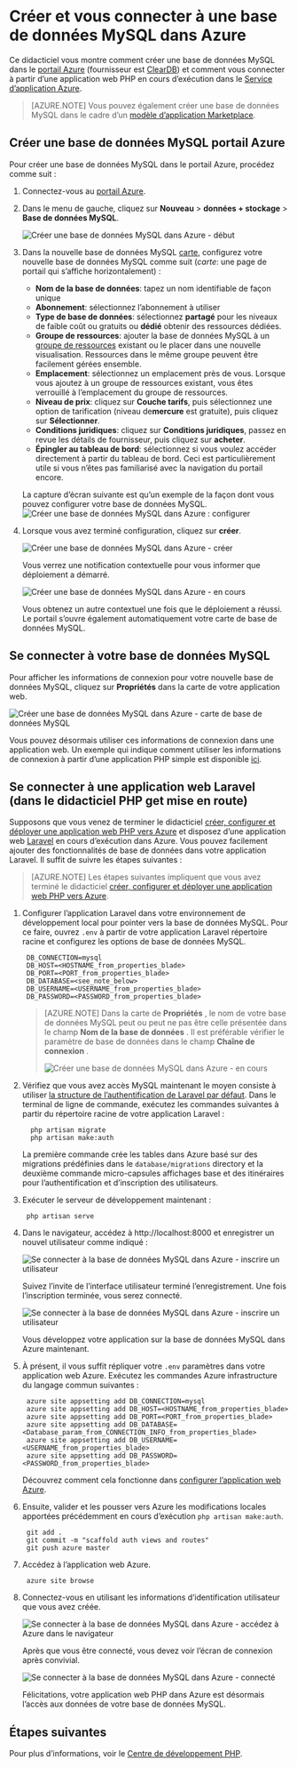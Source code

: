 <properties
    pageTitle="Créer et vous connecter à une base de données MySQL dans Azure"
    description="Découvrez comment utiliser le portail Azure pour créer une base de données MySQL et puis connecter à partir d’une application web PHP dans Azure."
    documentationCenter="php"
    services="app-service\web"
    authors="cephalin"
    manager="wpickett"
    editor=""
    tags="mysql"/>

<tags
    ms.service="multiple"
    ms.workload="data-management"
    ms.tgt_pltfrm="na"
    ms.devlang="PHP"
    ms.topic="article"
    ms.date="08/11/2016"
    ms.author="robmcm;cephalin"/>

# <a name="create-and-connect-to-a-mysql-database-in-azure"></a>Créer et vous connecter à une base de données MySQL dans Azure

Ce didacticiel vous montre comment créer une base de données MySQL dans le [portail Azure](https://portal.azure.com) (fournisseur est [ClearDB](http://www.cleardb.com/)) et comment vous connecter à partir d’une application web PHP en cours d’exécution dans le [Service d’application Azure](./app-service/app-service-value-prop-what-is.md). 

> [AZURE.NOTE] Vous pouvez également créer une base de données MySQL dans le cadre d’un [modèle d’application Marketplace](./app-service-web/app-service-web-create-web-app-from-marketplace.md).

## <a name="create-a-mysql-database-in-azure-portal"></a>Créer une base de données MySQL portail Azure

Pour créer une base de données MySQL dans le portail Azure, procédez comme suit :

1. Connectez-vous au [portail Azure](https://portal.azure.com).

2. Dans le menu de gauche, cliquez sur **Nouveau** > **données + stockage** > **Base de données MySQL**.

    ![Créer une base de données MySQL dans Azure - début](./media/store-php-create-mysql-database/create-db-1-start.png)

2. Dans la nouvelle base de données MySQL [carte](azure-portal-overview.md), configurez votre nouvelle base de données MySQL comme suit (*carte*: une page de portail qui s’affiche horizontalement) :

    - **Nom de la base de données**: tapez un nom identifiable de façon unique
    - **Abonnement**: sélectionnez l’abonnement à utiliser
    - **Type de base de données**: sélectionnez **partagé** pour les niveaux de faible coût ou gratuits ou **dédié** obtenir des ressources dédiées. 
    - **Groupe de ressources**: ajouter la base de données MySQL à un [groupe de ressources](../azure-resource-manager/resource-group-overview.md) existant ou le placer dans une nouvelle visualisation. Ressources dans le même groupe peuvent être facilement gérées ensemble.
    - **Emplacement**: sélectionnez un emplacement près de vous. Lorsque vous ajoutez à un groupe de ressources existant, vous êtes verrouillé à l’emplacement du groupe de ressources.
    - **Niveau de prix**: cliquez sur **Couche tarifs**, puis sélectionnez une option de tarification (niveau de**mercure** est gratuite), puis cliquez sur **Sélectionner**. 
    - **Conditions juridiques**: cliquez sur **Conditions juridiques**, passez en revue les détails de fournisseur, puis cliquez sur **acheter**.
    - **Épingler au tableau de bord**: sélectionnez si vous voulez accéder directement à partir du tableau de bord. Ceci est particulièrement utile si vous n’êtes pas familiarisé avec la navigation du portail encore.
    
    La capture d’écran suivante est qu’un exemple de la façon dont vous pouvez configurer votre base de données MySQL.  
    ![Créer une base de données MySQL dans Azure : configurer](./media/store-php-create-mysql-database/create-db-2-configure.png)

3. Lorsque vous avez terminé configuration, cliquez sur **créer**.

    ![Créer une base de données MySQL dans Azure - créer](./media/store-php-create-mysql-database/create-db-3-create.png)

    Vous verrez une notification contextuelle pour vous informer que déploiement a démarré.

    ![Créer une base de données MySQL dans Azure - en cours](./media/store-php-create-mysql-database/create-db-4-started-status.png)

    Vous obtenez un autre contextuel une fois que le déploiement a réussi. Le portail s’ouvre également automatiquement votre carte de base de données MySQL.

<a name="connect"></a>
## <a name="connect-to-your-mysql-database"></a>Se connecter à votre base de données MySQL

Pour afficher les informations de connexion pour votre nouvelle base de données MySQL, cliquez sur **Propriétés** dans la carte de votre application web.
    
![Créer une base de données MySQL dans Azure - carte de base de données MySQL](./media/store-php-create-mysql-database/create-db-5-finished-db-blade.png)

Vous pouvez désormais utiliser ces informations de connexion dans une application web. Un exemple qui indique comment utiliser les informations de connexion à partir d’une application PHP simple est disponible [ici](https://github.com/WindowsAzure/azure-sdk-for-php-samples/tree/master/tasklist-mysql).

## <a name="connect-a-laravel-web-app-from-the-php-get-started-tutorial"></a>Se connecter à une application web Laravel (dans le didacticiel PHP get mise en route)

Supposons que vous venez de terminer le didacticiel [créer, configurer et déployer une application web PHP vers Azure](./app-service-web/app-service-web-php-get-started.md) et disposez d’une application web [Laravel](https://www.laravel.com/) en cours d’exécution dans Azure. Vous pouvez facilement ajouter des fonctionnalités de base de données dans votre application Laravel. Il suffit de suivre les étapes suivantes :

>[AZURE.NOTE] Les étapes suivantes impliquent que vous avez terminé le didacticiel [créer, configurer et déployer une application web PHP vers Azure](./app-service-web/app-service-web-php-get-started.md).

1. Configurer l’application Laravel dans votre environnement de développement local pour pointer vers la base de données MySQL. Pour ce faire, ouvrez `.env` à partir de votre application Laravel répertoire racine et configurez les options de base de données MySQL.

        DB_CONNECTION=mysql
        DB_HOST=<HOSTNAME_from_properties_blade>
        DB_PORT=<PORT_from_properties_blade>
        DB_DATABASE=<see_note_below>
        DB_USERNAME=<USERNAME_from_properties_blade>
        DB_PASSWORD=<PASSWORD_from_properties_blade>

    >[AZURE.NOTE] Dans la carte de **Propriétés** , le nom de votre base de données MySQL peut ou peut ne pas être celle présentée dans le champ **Nom de la base de données** . Il est préférable vérifier le paramètre de base de données dans le champ **Chaîne de connexion** . 
    >
    >![Créer une base de données MySQL dans Azure - en cours](./media/store-php-create-mysql-database/connect-db-1-database-name.png)

2. Vérifiez que vous avez accès MySQL maintenant le moyen consiste à utiliser [la structure de l’authentification de Laravel par défaut](https://laravel.com/docs/5.2/authentication#authentication-quickstart). Dans le terminal de ligne de commande, exécutez les commandes suivantes à partir du répertoire racine de votre application Laravel :

         php artisan migrate
         php artisan make:auth

    La première commande crée les tables dans Azure basé sur des migrations prédéfinies dans le `database/migrations` directory et la deuxième commande micro-capsules affichages base et des itinéraires pour l’authentification et d’inscription des utilisateurs.

3. Exécuter le serveur de développement maintenant :

        php artisan serve

4. Dans le navigateur, accédez à http://localhost:8000 et enregistrer un nouvel utilisateur comme indiqué :

    ![Se connecter à la base de données MySQL dans Azure - inscrire un utilisateur](./media/store-php-create-mysql-database/connect-db-2-development-server.png)

    Suivez l’invite de l’interface utilisateur terminé l’enregistrement. Une fois l’inscription terminée, vous serez connecté.
    
    ![Se connecter à la base de données MySQL dans Azure - inscrire un utilisateur](./media/store-php-create-mysql-database/connect-db-3-registered-user.png)

    Vous développez votre application sur la base de données MySQL dans Azure maintenant.

5. À présent, il vous suffit répliquer votre `.env` paramètres dans votre application web Azure. Exécutez les commandes Azure infrastructure du langage commun suivantes :

        azure site appsetting add DB_CONNECTION=mysql
        azure site appsetting add DB_HOST=<HOSTNAME_from_properties_blade>
        azure site appsetting add DB_PORT=<PORT_from_properties_blade>
        azure site appsetting add DB_DATABASE=<Database_param_from_CONNECTION_INFO_from_properties_blade>
        azure site appsetting add DB_USERNAME=<USERNAME_from_properties_blade>
        azure site appsetting add DB_PASSWORD=<PASSWORD_from_properties_blade>

    Découvrez comment cela fonctionne dans [configurer l’application web Azure](./app-service-web/app-service-web-php-get-started.md#configure).

6. Ensuite, valider et les pousser vers Azure les modifications locales apportées précédemment en cours d’exécution `php artisan make:auth`.

        git add .
        git commit -m "scaffold auth views and routes"
        git push azure master

7. Accédez à l’application web Azure.

        azure site browse

8. Connectez-vous en utilisant les informations d’identification utilisateur que vous avez créée.

    ![Se connecter à la base de données MySQL dans Azure - accédez à Azure dans le navigateur](./media/store-php-create-mysql-database/connect-db-4-browse-azure-webapp.png)

    Après que vous être connecté, vous devez voir l’écran de connexion après convivial.
    
    ![Se connecter à la base de données MySQL dans Azure - connecté](./media/store-php-create-mysql-database/connect-db-5-logged-in.png)

    Félicitations, votre application web PHP dans Azure est désormais l’accès aux données de votre base de données MySQL. 

## <a name="next-steps"></a>Étapes suivantes

Pour plus d’informations, voir le [Centre de développement PHP](/develop/php/).
